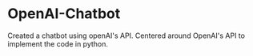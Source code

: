 # OpenAI-Chatbot
Created a chatbot using openAI's API. Centered around OpenAI's API to implement the code in python.
